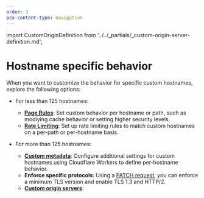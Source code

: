 ```yaml
---
order: 3
pcx-content-type: navigation
---
```


import CustomOriginDefinition from '../../_partials/_custom-origin-server-definition.md';

# Hostname specific behavior

When you want to customize the behavior for specific custom hostnames, explore the following options:

- For less than 125 hostnames:

  - [**Page Rules**](https://support.cloudflare.com/hc/articles/218411427): Set custom behavior per hostname or path, such as modiying cache behavior or setting higher security levels.
  - [**Rate Limiting**](https://support.cloudflare.com/hc/articles/115001635128): Set up rate limiting rules to match custom hostnames on a per-path or per-hostname basis.

- For more than 125 hostnames:

  - [**Custom metadata**](custom-metadata): Configure additional settings for custom hostnames using Cloudflare Workers to define per-hostname behavior.
  - **Enforce specific protocols**: Using a [PATCH request](https://api.cloudflare.com/#custom-hostname-for-a-zone-edit-custom-hostname), you can enforce a minimum TLS version and enable TLS 1.3 and HTTP/2.
  - [**Custom origin servers**](custom-origin): <CustomOriginDefinition/>
